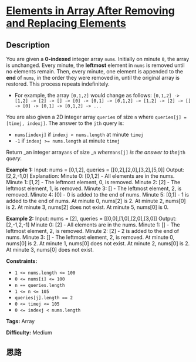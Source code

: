 # [Elements in Array After Removing and Replacing Elements][title]

## Description

You are given a **0-indexed** integer array `nums`. Initially on minute `0`,
the array is unchanged. Every minute, the **leftmost** element in `nums` is
removed until no elements remain. Then, every minute, one element is appended
to the **end** of `nums`, in the order they were removed in, until the
original array is restored. This process repeats indefinitely.

  * For example, the array `[0,1,2]` would change as follows: `[0,1,2] -> [1,2] -> [2] -> [] -> [0] -> [0,1] -> [0,1,2] -> [1,2] -> [2] -> [] -> [0] -> [0,1] -> [0,1,2] -> ...`

You are also given a 2D integer array `queries` of size `n` where `queries[j]
= [timej, indexj]`. The answer to the `jth` query is:

  * `nums[indexj]` if `indexj < nums.length` at minute `timej`
  * `-1` if `indexj >= nums.length` at minute `timej`

Return _an integer array`ans` of size _`n` _where_`ans[j]` _is the answer to
the_`jth` _query_.



**Example 1:**
            Input: nums = [0,1,2], queries = [[0,2],[2,0],[3,2],[5,0]]    Output: [2,2,-1,0]    Explanation:    Minute 0: [0,1,2] - All elements are in the nums.    Minute 1: [1,2]   - The leftmost element, 0, is removed.    Minute 2: [2]     - The leftmost element, 1, is removed.    Minute 3: []      - The leftmost element, 2, is removed.    Minute 4: [0]     - 0 is added to the end of nums.    Minute 5: [0,1]   - 1 is added to the end of nums.        At minute 0, nums[2] is 2.    At minute 2, nums[0] is 2.    At minute 3, nums[2] does not exist.    At minute 5, nums[0] is 0.    

**Example 2:**
            Input: nums = [2], queries = [[0,0],[1,0],[2,0],[3,0]]    Output: [2,-1,2,-1]    Minute 0: [2] - All elements are in the nums.    Minute 1: []  - The leftmost element, 2, is removed.    Minute 2: [2] - 2 is added to the end of nums.    Minute 3: []  - The leftmost element, 2, is removed.        At minute 0, nums[0] is 2.    At minute 1, nums[0] does not exist.    At minute 2, nums[0] is 2.    At minute 3, nums[0] does not exist.    



**Constraints:**

  * `1 <= nums.length <= 100`
  * `0 <= nums[i] <= 100`
  * `n == queries.length`
  * `1 <= n <= 105`
  * `queries[j].length == 2`
  * `0 <= timej <= 105`
  * `0 <= indexj < nums.length`


**Tags:** Array

**Difficulty:** Medium

## 思路

[title]: https://leetcode-cn.com/problems/elements-in-array-after-removing-and-replacing-elements
